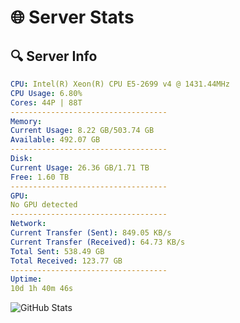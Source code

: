 # 🌐 Server Stats
## 🔍 Server Info
```yaml
CPU: Intel(R) Xeon(R) CPU E5-2699 v4 @ 1431.44MHz
CPU Usage: 6.80%
Cores: 44P | 88T
-----------------------------------
Memory:
Current Usage: 8.22 GB/503.74 GB
Available: 492.07 GB
-----------------------------------
Disk:
Current Usage: 26.36 GB/1.71 TB
Free: 1.60 TB
-----------------------------------
GPU:
No GPU detected
-----------------------------------
Network:
Current Transfer (Sent): 849.05 KB/s
Current Transfer (Received): 64.73 KB/s
Total Sent: 538.49 GB
Total Received: 123.77 GB
-----------------------------------
Uptime:
10d 1h 40m 46s
```
![GitHub Stats](https://img.shields.io/badge/Updated-2025-04-29_18:49:34-blue)